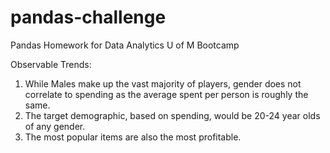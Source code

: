 # pandas-challenge
Pandas Homework for Data Analytics U of M Bootcamp

Observable Trends:

1. While Males make up the vast majority of players, gender does not correlate to spending as the average spent per person is roughly the same.  
2. The target demographic, based on spending, would be 20-24 year olds of any gender. 
3. The most popular items are also the most profitable.  